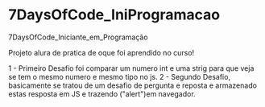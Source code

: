 # 7DaysOfCode_IniProgramacao
7DaysOfCode_Iniciante_em_Programação

Projeto alura de pratica de oque foi aprendido no curso!

1 - Primeiro Desafio foi comparar um numero int e uma strig para que veja se tem o mesmo numero e mesmo tipo no js. 
2 - Segundo Desafio, basicamente se tratou de um desafio de pergunta e reposta e armazenado estas resposta em JS e trazendo ("alert")em navegador.
